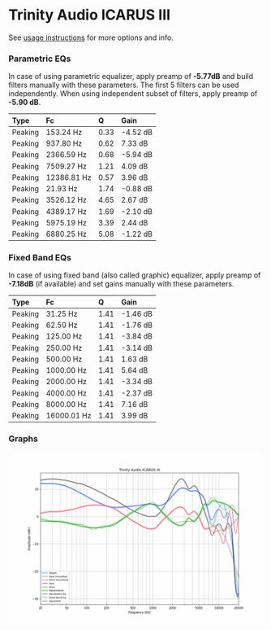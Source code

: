 # Trinity Audio ICARUS III
See [usage instructions](https://github.com/jaakkopasanen/AutoEq#usage) for more options and info.

### Parametric EQs
In case of using parametric equalizer, apply preamp of **-5.77dB** and build filters manually
with these parameters. The first 5 filters can be used independently.
When using independent subset of filters, apply preamp of **-5.90 dB**.

| Type    | Fc          |    Q | Gain     |
|:--------|:------------|:-----|:---------|
| Peaking | 153.24 Hz   | 0.33 | -4.52 dB |
| Peaking | 937.80 Hz   | 0.62 | 7.33 dB  |
| Peaking | 2366.59 Hz  | 0.68 | -5.94 dB |
| Peaking | 7509.27 Hz  | 1.21 | 4.09 dB  |
| Peaking | 12386.81 Hz | 0.57 | 3.96 dB  |
| Peaking | 21.93 Hz    | 1.74 | -0.88 dB |
| Peaking | 3526.12 Hz  | 4.65 | 2.67 dB  |
| Peaking | 4389.17 Hz  | 1.69 | -2.10 dB |
| Peaking | 5975.19 Hz  | 3.39 | 2.44 dB  |
| Peaking | 6880.25 Hz  | 5.08 | -1.22 dB |

### Fixed Band EQs
In case of using fixed band (also called graphic) equalizer, apply preamp of **-7.18dB**
(if available) and set gains manually with these parameters.

| Type    | Fc          |    Q | Gain     |
|:--------|:------------|:-----|:---------|
| Peaking | 31.25 Hz    | 1.41 | -1.46 dB |
| Peaking | 62.50 Hz    | 1.41 | -1.76 dB |
| Peaking | 125.00 Hz   | 1.41 | -3.84 dB |
| Peaking | 250.00 Hz   | 1.41 | -3.14 dB |
| Peaking | 500.00 Hz   | 1.41 | 1.63 dB  |
| Peaking | 1000.00 Hz  | 1.41 | 5.64 dB  |
| Peaking | 2000.00 Hz  | 1.41 | -3.34 dB |
| Peaking | 4000.00 Hz  | 1.41 | -2.37 dB |
| Peaking | 8000.00 Hz  | 1.41 | 7.16 dB  |
| Peaking | 16000.01 Hz | 1.41 | 3.99 dB  |

### Graphs
![](./Trinity%20Audio%20ICARUS%20III.png)